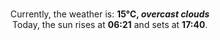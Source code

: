 <p  align="center"><br/>Currently, the weather is: <b> 15°C, <i>overcast clouds</i></b></br>Today, the sun rises at <b>06:21</b> and sets at <b>17:40</b>.</p>